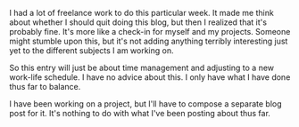 I had a lot of freelance work to do this particular week. It made me think about whether I should quit doing this blog, but then I realized that it's probably fine. It's more like a check-in for myself and my projects. Someone might stumble upon this, but it's not adding anything terribly interesting just yet to the different subjects I am working on.

So this entry will just be about time management and adjusting to a new work-life schedule. I have no advice about this. I only have what I have done thus far to balance. 

I have been working on a project, but I'll have to compose a separate blog post for it. It's nothing to do with what I've been posting about thus far.

